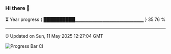### Hi there 👋

⏳ Year progress { ██████████▁▁▁▁▁▁▁▁▁▁▁▁▁▁▁▁▁▁▁▁ } 35.76 %

---

⏰ Updated on Sun, 11 May 2025 12:27:04 GMT

![Progress Bar CI](https://github.com/liununu/liununu/workflows/Progress%20Bar%20CI/badge.svg)

